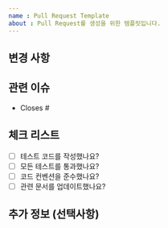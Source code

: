 ```yaml
---
name : Pull Request Template
about : Pull Request를 생성을 위한 템플릿입니다.
---
```


## 변경 사항

<!-- PR에서 변경된 내용을 설명해주세요 -->

## 관련 이슈

<!-- 관련된 이슈 번호를 연결해주세요 -->

- Closes #

## 체크 리스트

- [ ] 테스트 코드를 작성했나요?
- [ ] 모든 테스트를 통과했나요?
- [ ] 코드 컨벤션을 준수했나요?
- [ ] 관련 문서를 업데이트했나요?

## 추가 정보 (선택사항)

<!-- 참고할만한 정보를 작성해주세요 -->